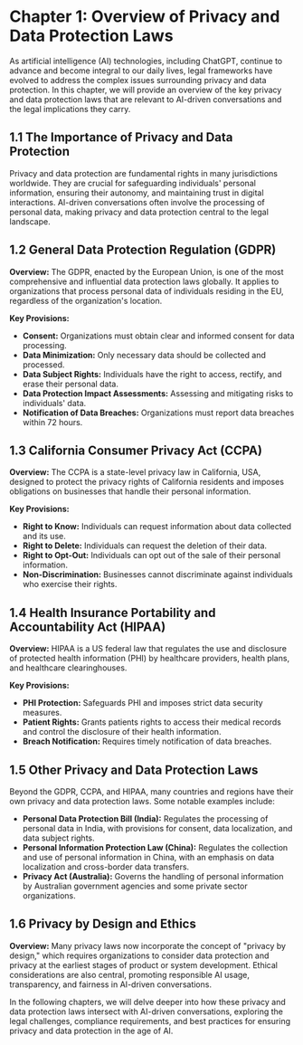 Chapter 1: Overview of Privacy and Data Protection Laws
=======================================================

As artificial intelligence (AI) technologies, including ChatGPT, continue to advance and become integral to our daily lives, legal frameworks have evolved to address the complex issues surrounding privacy and data protection. In this chapter, we will provide an overview of the key privacy and data protection laws that are relevant to AI-driven conversations and the legal implications they carry.

**1.1 The Importance of Privacy and Data Protection**
-----------------------------------------------------

Privacy and data protection are fundamental rights in many jurisdictions worldwide. They are crucial for safeguarding individuals' personal information, ensuring their autonomy, and maintaining trust in digital interactions. AI-driven conversations often involve the processing of personal data, making privacy and data protection central to the legal landscape.

**1.2 General Data Protection Regulation (GDPR)**
-------------------------------------------------

**Overview:** The GDPR, enacted by the European Union, is one of the most comprehensive and influential data protection laws globally. It applies to organizations that process personal data of individuals residing in the EU, regardless of the organization's location.

**Key Provisions:**

* **Consent:** Organizations must obtain clear and informed consent for data processing.
* **Data Minimization:** Only necessary data should be collected and processed.
* **Data Subject Rights:** Individuals have the right to access, rectify, and erase their personal data.
* **Data Protection Impact Assessments:** Assessing and mitigating risks to individuals' data.
* **Notification of Data Breaches:** Organizations must report data breaches within 72 hours.

**1.3 California Consumer Privacy Act (CCPA)**
----------------------------------------------

**Overview:** The CCPA is a state-level privacy law in California, USA, designed to protect the privacy rights of California residents and imposes obligations on businesses that handle their personal information.

**Key Provisions:**

* **Right to Know:** Individuals can request information about data collected and its use.
* **Right to Delete:** Individuals can request the deletion of their data.
* **Right to Opt-Out:** Individuals can opt out of the sale of their personal information.
* **Non-Discrimination:** Businesses cannot discriminate against individuals who exercise their rights.

**1.4 Health Insurance Portability and Accountability Act (HIPAA)**
-------------------------------------------------------------------

**Overview:** HIPAA is a US federal law that regulates the use and disclosure of protected health information (PHI) by healthcare providers, health plans, and healthcare clearinghouses.

**Key Provisions:**

* **PHI Protection:** Safeguards PHI and imposes strict data security measures.
* **Patient Rights:** Grants patients rights to access their medical records and control the disclosure of their health information.
* **Breach Notification:** Requires timely notification of data breaches.

**1.5 Other Privacy and Data Protection Laws**
----------------------------------------------

Beyond the GDPR, CCPA, and HIPAA, many countries and regions have their own privacy and data protection laws. Some notable examples include:

* **Personal Data Protection Bill (India):** Regulates the processing of personal data in India, with provisions for consent, data localization, and data subject rights.
* **Personal Information Protection Law (China):** Regulates the collection and use of personal information in China, with an emphasis on data localization and cross-border data transfers.
* **Privacy Act (Australia):** Governs the handling of personal information by Australian government agencies and some private sector organizations.

**1.6 Privacy by Design and Ethics**
------------------------------------

**Overview:** Many privacy laws now incorporate the concept of "privacy by design," which requires organizations to consider data protection and privacy at the earliest stages of product or system development. Ethical considerations are also central, promoting responsible AI usage, transparency, and fairness in AI-driven conversations.

In the following chapters, we will delve deeper into how these privacy and data protection laws intersect with AI-driven conversations, exploring the legal challenges, compliance requirements, and best practices for ensuring privacy and data protection in the age of AI.
